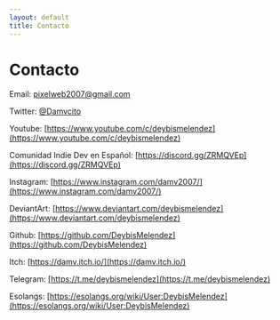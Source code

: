 ```yaml
---
layout: default
title: Contacto
---
```


# Contacto

Email: [pixelweb2007@gmail.com](pixelweb2007@gmail.com)

Twitter: [@Damvcito](https://twitter.com/Damvcito)

Youtube: [https://www.youtube.com/c/deybismelendez](https://www.youtube.com/c/deybismelendez)

Comunidad Indie Dev en Español: [https://discord.gg/ZRMQVEp](https://discord.gg/ZRMQVEp)

Instagram: [https://www.instagram.com/damv2007/](https://www.instagram.com/damv2007/)
 
DeviantArt: [https://www.deviantart.com/deybismelendez](https://www.deviantart.com/deybismelendez)

Github: [https://github.com/DeybisMelendez](https://github.com/DeybisMelendez)
 
Itch: [https://damv.itch.io/](https://damv.itch.io/)

Telegram: [https://t.me/deybismelendez](https://t.me/deybismelendez)
 
Esolangs: [https://esolangs.org/wiki/User:DeybisMelendez](https://esolangs.org/wiki/User:DeybisMelendez)